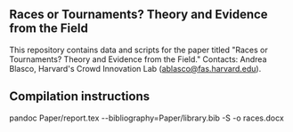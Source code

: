 
## Races or Tournaments? Theory and Evidence from the Field

This repository contains data and scripts for the paper titled "Races or Tournaments? Theory and Evidence from the Field." Contacts: Andrea Blasco, Harvard's Crowd Innovation Lab (<ablasco@fas.harvard.edu>).

## Compilation instructions

pandoc Paper/report.tex --bibliography=Paper/library.bib -S -o races.docx

